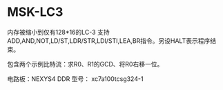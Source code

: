 # MSK-LC3

内存被缩小到仅有128*16的LC-3
支持ADD,AND,NOT,LD/ST,LDR/STR,LDI/STI,LEA,BR指令。另设HALT表示程序结束。

包含两个示例比特流：求R0、R1的GCD、将R0右移一位。

电路板：NEXYS4 DDR 型号： xc7a100tcsg324-1

